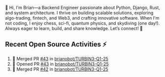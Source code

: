 👋 Hi, I'm Brian—a Backend Engineer passionate about Python, Django, Rust, and system architecture. I thrive on building scalable solutions, exploring algo-trading, fintech, and Web3, and crafting innovative software. When I'm not coding, I enjoy chess, sci-fi, quantum physics, and skydiving (one day!). Always eager to learn, build, and share knowledge. Let’s connect! 🚀

## Recent Open Source Activities ⚡️
<!--START_SECTION:activity-->
1. 🎉 Merged PR [#43](https://github.com/brianobot/TURBIN3-Q1-25/pull/43) in [brianobot/TURBIN3-Q1-25](https://github.com/brianobot/TURBIN3-Q1-25)
2. 💪 Opened PR [#43](https://github.com/brianobot/TURBIN3-Q1-25/pull/43) in [brianobot/TURBIN3-Q1-25](https://github.com/brianobot/TURBIN3-Q1-25)
3. 🎉 Merged PR [#42](https://github.com/brianobot/TURBIN3-Q1-25/pull/42) in [brianobot/TURBIN3-Q1-25](https://github.com/brianobot/TURBIN3-Q1-25)
<!--END_SECTION:activity-->

<!--
brianobot/brianobot is a ✨ special ✨ repository because its `README.md` (this file) appears on your GitHub profile.
You can click the Preview link to take a look at your changes.
--->
